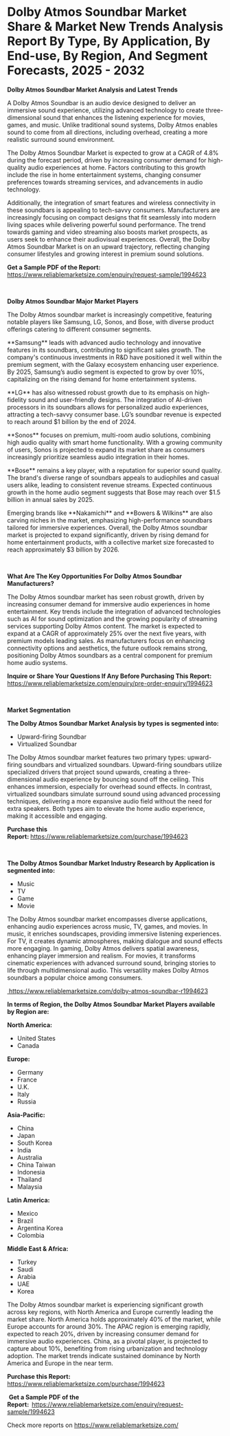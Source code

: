 <p><h1>Dolby Atmos Soundbar Market Share & Market New Trends Analysis Report By Type, By Application, By End-use, By Region, And Segment Forecasts, 2025 - 2032</h1></p><p><strong>Dolby Atmos Soundbar Market Analysis and Latest Trends</strong></p>
<p><p>A Dolby Atmos Soundbar is an audio device designed to deliver an immersive sound experience, utilizing advanced technology to create three-dimensional sound that enhances the listening experience for movies, games, and music. Unlike traditional sound systems, Dolby Atmos enables sound to come from all directions, including overhead, creating a more realistic surround sound environment. </p><p>The Dolby Atmos Soundbar Market is expected to grow at a CAGR of 4.8% during the forecast period, driven by increasing consumer demand for high-quality audio experiences at home. Factors contributing to this growth include the rise in home entertainment systems, changing consumer preferences towards streaming services, and advancements in audio technology. </p><p>Additionally, the integration of smart features and wireless connectivity in these soundbars is appealing to tech-savvy consumers. Manufacturers are increasingly focusing on compact designs that fit seamlessly into modern living spaces while delivering powerful sound performance. The trend towards gaming and video streaming also boosts market prospects, as users seek to enhance their audiovisual experiences. Overall, the Dolby Atmos Soundbar Market is on an upward trajectory, reflecting changing consumer lifestyles and growing interest in premium sound solutions.</p></p>
<p><strong>Get a Sample PDF of the Report:&nbsp;</strong> <a href="https://www.reliablemarketsize.com/enquiry/request-sample/1994623?utm_campaign=3563&utm_medium=2&utm_source=Github&utm_content=ia&utm_term=05042025&utm_id=dolby-atmos-soundbar">https://www.reliablemarketsize.com/enquiry/request-sample/1994623</a></p>
<p>&nbsp;</p>
<p><strong>Dolby Atmos Soundbar Major Market Players</strong></p>
<p><p>The Dolby Atmos soundbar market is increasingly competitive, featuring notable players like Samsung, LG, Sonos, and Bose, with diverse product offerings catering to different consumer segments. </p><p>**Samsung** leads with advanced audio technology and innovative features in its soundbars, contributing to significant sales growth. The company's continuous investments in R&D have positioned it well within the premium segment, with the Galaxy ecosystem enhancing user experience. By 2025, Samsung’s audio segment is expected to grow by over 10%, capitalizing on the rising demand for home entertainment systems.</p><p>**LG** has also witnessed robust growth due to its emphasis on high-fidelity sound and user-friendly designs. The integration of AI-driven processors in its soundbars allows for personalized audio experiences, attracting a tech-savvy consumer base. LG’s soundbar revenue is expected to reach around $1 billion by the end of 2024.</p><p>**Sonos** focuses on premium, multi-room audio solutions, combining high audio quality with smart home functionality. With a growing community of users, Sonos is projected to expand its market share as consumers increasingly prioritize seamless audio integration in their homes.</p><p>**Bose** remains a key player, with a reputation for superior sound quality. The brand's diverse range of soundbars appeals to audiophiles and casual users alike, leading to consistent revenue streams. Expected continuous growth in the home audio segment suggests that Bose may reach over $1.5 billion in annual sales by 2025.</p><p>Emerging brands like **Nakamichi** and **Bowers & Wilkins** are also carving niches in the market, emphasizing high-performance soundbars tailored for immersive experiences. Overall, the Dolby Atmos soundbar market is projected to expand significantly, driven by rising demand for home entertainment products, with a collective market size forecasted to reach approximately $3 billion by 2026.</p></p>
<p>&nbsp;</p>
<p><strong>What Are The Key Opportunities For Dolby Atmos Soundbar Manufacturers?</strong></p>
<p><p>The Dolby Atmos soundbar market has seen robust growth, driven by increasing consumer demand for immersive audio experiences in home entertainment. Key trends include the integration of advanced technologies such as AI for sound optimization and the growing popularity of streaming services supporting Dolby Atmos content. The market is expected to expand at a CAGR of approximately 25% over the next five years, with premium models leading sales. As manufacturers focus on enhancing connectivity options and aesthetics, the future outlook remains strong, positioning Dolby Atmos soundbars as a central component for premium home audio systems.</p></p>
<p><strong>Inquire or Share Your Questions If Any Before Purchasing This Report:</strong> <a href="https://www.reliablemarketsize.com/enquiry/pre-order-enquiry/1994623?utm_campaign=3563&utm_medium=2&utm_source=Github&utm_content=ia&utm_term=05042025&utm_id=dolby-atmos-soundbar">https://www.reliablemarketsize.com/enquiry/pre-order-enquiry/1994623</a></p>
<p>&nbsp;</p>
<p><strong>Market Segmentation</strong></p>
<p><strong>The Dolby Atmos Soundbar Market Analysis by types is segmented into:</strong></p>
<p><ul><li>Upward-firing Soundbar</li><li>Virtualized Soundbar</li></ul></p>
<p><p>The Dolby Atmos soundbar market features two primary types: upward-firing soundbars and virtualized soundbars. Upward-firing soundbars utilize specialized drivers that project sound upwards, creating a three-dimensional audio experience by bouncing sound off the ceiling. This enhances immersion, especially for overhead sound effects. In contrast, virtualized soundbars simulate surround sound using advanced processing techniques, delivering a more expansive audio field without the need for extra speakers. Both types aim to elevate the home audio experience, making it accessible and engaging.</p></p>
<p><strong>Purchase this Report:&nbsp;</strong><a href="https://www.reliablemarketsize.com/purchase/1994623?utm_campaign=3563&utm_medium=2&utm_source=Github&utm_content=ia&utm_term=05042025&utm_id=dolby-atmos-soundbar">https://www.reliablemarketsize.com/purchase/1994623</a></p>
<p>&nbsp;</p>
<p><strong>The Dolby Atmos Soundbar Market Industry Research by Application is segmented into:</strong></p>
<p><ul><li>Music</li><li>TV</li><li>Game</li><li>Movie</li></ul></p>
<p><p>The Dolby Atmos soundbar market encompasses diverse applications, enhancing audio experiences across music, TV, games, and movies. In music, it enriches soundscapes, providing immersive listening experiences. For TV, it creates dynamic atmospheres, making dialogue and sound effects more engaging. In gaming, Dolby Atmos delivers spatial awareness, enhancing player immersion and realism. For movies, it transforms cinematic experiences with advanced surround sound, bringing stories to life through multidimensional audio. This versatility makes Dolby Atmos soundbars a popular choice among consumers.</p></p>
<p><a href="https://www.reliablemarketsize.com/dolby-atmos-soundbar-r1994623?utm_campaign=3563&utm_medium=2&utm_source=Github&utm_content=ia&utm_term=05042025&utm_id=dolby-atmos-soundbar">&nbsp;https://www.reliablemarketsize.com/dolby-atmos-soundbar-r1994623</a></p>
<p><strong>In terms of Region, the Dolby Atmos Soundbar Market Players available by Region are:</strong></p>
<p>
    <p> <strong> North America: </strong>
        <ul>
            <li>United States</li>
            <li>Canada</li>
        </ul>
        </p> 
    <p> <strong> Europe: </strong>
        <ul>
            <li>Germany</li>
            <li>France</li>
            <li>U.K.</li>
            <li>Italy</li>
            <li>Russia</li>
        </ul>
        </p> 
    <p> <strong> Asia-Pacific: </strong>
        <ul>
            <li>China</li>
            <li>Japan</li>
            <li>South Korea</li>
            <li>India</li>
            <li>Australia</li>
            <li>China Taiwan</li>
            <li>Indonesia</li>
            <li>Thailand</li>
            <li>Malaysia</li>
        </ul>
        </p> 
    <p> <strong> Latin America: </strong>
        <ul>
            <li>Mexico</li>
            <li>Brazil</li>
            <li>Argentina Korea</li>
            <li>Colombia</li>
        </ul>
        </p> 
    <p> <strong> Middle East & Africa: </strong>
        <ul>
            <li>Turkey</li>
            <li>Saudi</li>
            <li>Arabia</li>
            <li>UAE</li>
            <li>Korea</li>
        </ul>
    </p>
    </p>
<p><p>The Dolby Atmos soundbar market is experiencing significant growth across key regions, with North America and Europe currently leading the market share. North America holds approximately 40% of the market, while Europe accounts for around 30%. The APAC region is emerging rapidly, expected to reach 20%, driven by increasing consumer demand for immersive audio experiences. China, as a pivotal player, is projected to capture about 10%, benefiting from rising urbanization and technology adoption. The market trends indicate sustained dominance by North America and Europe in the near term.</p></p>
<p><strong>Purchase this Report: </strong><a href="https://www.reliablemarketsize.com/purchase/1994623?utm_campaign=3563&utm_medium=2&utm_source=Github&utm_content=ia&utm_term=05042025&utm_id=dolby-atmos-soundbar">https://www.reliablemarketsize.com/purchase/1994623</a></p>
<p>&nbsp;<strong>Get a Sample PDF of the Report:&nbsp;&nbsp;</strong><a href="https://www.reliablemarketsize.com/enquiry/request-sample/1994623?utm_campaign=3563&utm_medium=2&utm_source=Github&utm_content=ia&utm_term=05042025&utm_id=dolby-atmos-soundbar">https://www.reliablemarketsize.com/enquiry/request-sample/1994623</a></p>
<p><strong></strong></p>
<p>Check more reports on <a href="https://www.reliablemarketsize.com/?utm_campaign=3563&utm_medium=2&utm_source=Github&utm_content=ia&utm_term=05042025&utm_id=dolby-atmos-soundbar">https://www.reliablemarketsize.com/</a></p>